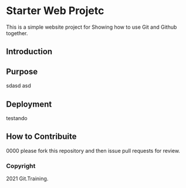 # Starter Web Projetc

This is a simple website project for 
Showing how to use Git and Github together.
## Introduction 

## Purpose
sdasd 
asd

## Deployment 
testando

## How to Contribuite
 
0000 please fork this repository and then issue pull requests for review.
### Copyright

2021 Git.Training.

